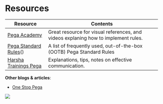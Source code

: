 # Resources

|Resource|Contents|
|-|-|
|<a href="https://academy.pega.com/" target="_blank">Pega Academy</a>|Great resource for visual references, and videos explaning how to implement rules.|
|<a href="https://docs.pega.com/sites/default/files/help_v73/zstandardrules/standardrulesindex.htm" target="_blank">Pega Standard Rules</a>()|A list of frequently used, out-of-the-box (OOTB) Pega Standard Rules|
|<a href="https://www.youtube.com/c/HarshaTrainingsacademy" target="_blank">Harsha Trainings Pega</a>|Explanations, tips, notes on effective communication.|





**Other blogs & articles**:
- [One Stop Pega](https://onestoppega.com/)

<img src="https://images.g2crowd.com/uploads/product/image/social_landscape/social_landscape_025e4974139a3455132150b9ebc77ac5/pega-platform.jpg" />
